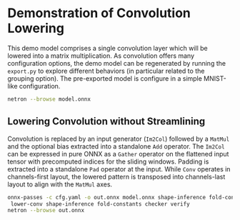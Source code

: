 # Demonstration of Convolution Lowering
This demo model comprises a single convolution layer which will be lowered into
a matrix multiplication. As convolution offers many configuration options, the
demo model can be regenerated by running the `export.py` to explore different
behaviors (in particular related to the grouping option). The pre-exported model
is configure in a simple MNIST-like configuration.
```bash
netron --browse model.onnx
```

## Lowering Convolution without Streamlining
Convolution is replaced by an input generator (`Im2Col`)  followed by a `MatMul`
and the optional bias extracted into a standalone `Add` operator. The `Im2Col`
can be expressed in pure ONNX as a `Gather` operator on the flattened input
tensor with precomputed indices for the sliding windows. Padding is extracted
into a standalone `Pad` operator at the input. While `Conv` operates in
channels-first layout, the lowered pattern is transposed into channels-last
layout to align with the `MatMul` axes.
```bash
onnx-passes -c cfg.yaml -o out.onnx model.onnx shape-inference fold-constants \
 lower-conv shape-inference fold-constants checker verify
netron --browse out.onnx
```
